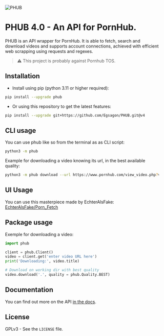 ![PHUB](https://github.com/Egsagon/PHUB/blob/master/assets/banner.png)

# PHUB 4.0 - An API for PornHub.
PHUB is an API wrapper for PornHub. It is able to fetch, search and download videos and supports account connections, achieved with efficient web scrapping using requests and regexes.

> ⚠️ This project is probably against Pornhub TOS.

## Installation
- Install using pip (python 3.11 or higher required):
```sh
pip install --upgrade phub
```

- Or using this repository to get the latest features:
```sh
pip install --upgrade git+https://github.com/Egsagon/PHUB.git@v4
```

## CLI usage
You can use phub like so from the terminal as as CLI script:
```sh
python3 -m phub
```

Example for downloading a video knowing its url, in the best available quality:
```sh
python3 -m phub download --url https://www.pornhub.com/view_video.php?viewkey=xxx -q 'best'
```

## UI Usage
You can use this masterpiece made by EchterAlsFake: [EchterAlsFake/Porn_Fetch](https://github.com/EchterAlsFake/Porn_Fetch)

## Package usage
Exemple for downloading a video:
```python
import phub

client = phub.Client()
video = client.get('enter video URL here')
print('Downloading:', video.title)

# Download on working dir with best quality
video.download('.', quality = phub.Quality.BEST)
```

## Documentation
You can find out more on the API [in the docs](https://phub.readthedocs.io).

## License

GPLv3 - See the `LICENSE` file.
